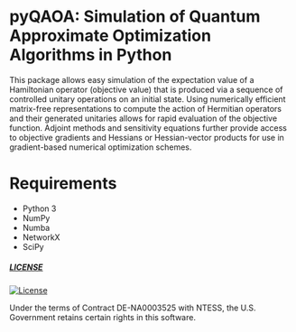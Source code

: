 # pyQAOA: Simulation of Quantum Approximate Optimization Algorithms in Python

This package allows easy simulation of the expectation value of a Hamiltonian operator
(objective value) that is produced via a sequence of controlled unitary operations on 
an initial state. Using numerically efficient matrix-free representations to 
compute the action of Hermitian operators and their generated unitaries allows for 
rapid evaluation of the objective function. Adjoint methods and sensitivity equations
further provide access to objective gradients and Hessians or Hessian-vector products 
for use in gradient-based numerical optimization schemes. 

# Requirements
* Python 3
* NumPy
* Numba
* NetworkX
* SciPy

##### [LICENSE](https://github.com/gregvw/pyQAOA/blob/master/LICENSE)

[![License](https://img.shields.io/badge/License-BSD%203--Clause-blue.svg)](https://opensource.org/licenses/BSD-3-Clause)

Under the terms of Contract DE-NA0003525 with NTESS,
the U.S. Government retains certain rights in this software.
